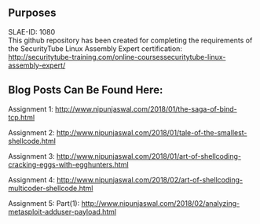 ## Purposes 

SLAE-ID: 1080</br>
This github repository has been created for completing the requirements of the SecurityTube Linux Assembly Expert certification:</br>
<http://securitytube-training.com/online-coursessecuritytube-linux-assembly-expert/>

## Blog Posts Can Be Found Here:
Assignment 1: http://www.nipunjaswal.com/2018/01/the-saga-of-bind-tcp.html

Assignment 2: http://www.nipunjaswal.com/2018/01/tale-of-the-smallest-shellcode.html

Assignment 3: http://www.nipunjaswal.com/2018/01/art-of-shellcoding-cracking-eggs-with-egghunters.html

Assignment 4: http://www.nipunjaswal.com/2018/02/art-of-shellcoding-multicoder-shellcode.html

Assignment 5: 
Part(1): http://www.nipunjaswal.com/2018/02/analyzing-metasploit-adduser-payload.html
	    
